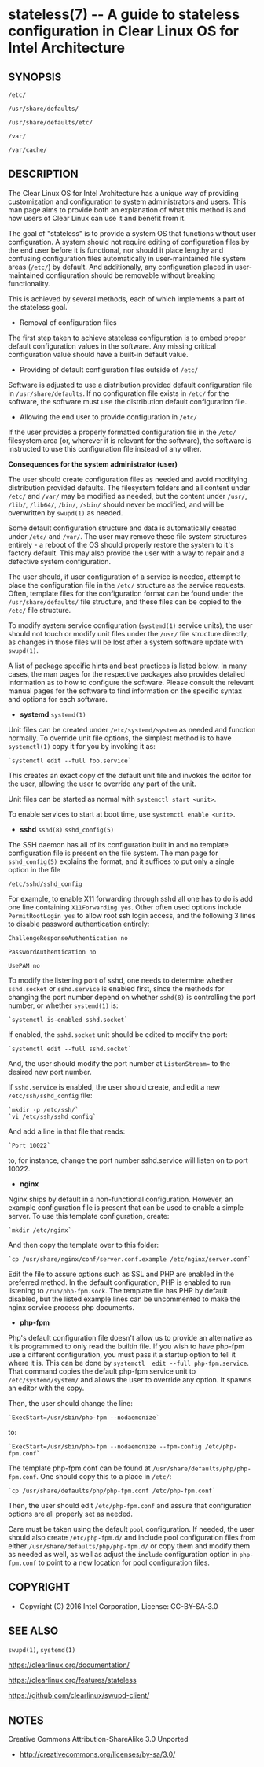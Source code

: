 stateless(7) -- A guide to stateless configuration in Clear Linux OS for Intel Architecture
=============================================

## SYNOPSIS

`/etc/`

`/usr/share/defaults/`

`/usr/share/defaults/etc/`

`/var/`

`/var/cache/`

## DESCRIPTION

The Clear Linux OS for Intel Architecture has a unique way of
providing customization and configuration to system administrators and
users. This man page aims to provide both an explanation of what this
method is and how users of Clear Linux can use it and benefit from it.

The goal of "stateless" is to provide a system OS that functions
without user configuration. A system should not require editing of
configuration files by the end user before it is functional, nor should
it place lengthy and confusing configuration files automatically in
user-maintained file system areas (`/etc/`) by default. And
additionally, any configuration placed in user-maintained configuration
should be removable without breaking functionality.

This is achieved by several methods, each of which implements a part
of the stateless goal.


 * Removal of configuration files

The first step taken to achieve stateless configuration is to embed
proper default configuration values in the software. Any missing
critical configuration value should have a built-in default value.

 * Providing of default configuration files outside of `/etc/`

Software is adjusted to use a distribution provided default
configuration file in `/usr/share/defaults`. If no configuration
file exists in `/etc/` for the software, the software must use the
distribution default configuration file.

 * Allowing the end user to provide configuration in `/etc/`

If the user provides a properly formatted configuration file in
the `/etc/` filesystem area (or, wherever it is relevant for the
software), the software is instructed to use this configuration
file instead of any other.


**Consequences for the system administrator (user)**

The user should create configuration files as needed and avoid
modifying distribution provided defaults. The filesystem folders and
all content under `/etc/` and `/var/` may be modified as needed, but
the content under `/usr/`, `/lib/`, `/lib64/`, `/bin/`, `/sbin/` should
never be modified, and will be overwritten by `swupd(1)` as needed.

Some default configuration structure and data is automatically created
under `/etc/` and `/var/`. The user may remove these file system
structures entirely - a reboot of the OS should properly restore the
system to it's factory default. This may also provide the user with
a way to repair and a defective system configuration.

The user should, if user configuration of a service is needed,
attempt to place the configuration file in the `/etc/` structure as
the service requests. Often, template files for the configuration
format can be found under the `/usr/share/defaults/` file structure,
and these files can be copied to the `/etc/` file structure.

To modify system service configuration (`systemd(1)` service units),
the user should not touch or modify unit files under the `/usr/`
file structure directly, as changes in those files will be lost after
a system software update with `swupd(1)`.

A list of package specific hints and best practices is listed below. In 
many cases, the man pages for the respective packages also provides 
detailed information as to how to configure the software. Please 
consult the relevant manual pages for the software to find information
on the specific syntax and options for each software.


 * **systemd** `systemd(1)`

Unit files can be created under `/etc/systemd/system` as needed and 
function normally. To override unit file options, the simplest method 
is to have `systemctl(1)` copy it for you by invoking it as:

    `systemctl edit --full foo.service`

This creates an exact copy of the default unit file and invokes the
editor for the user, allowing the user to override any part of the unit.

Unit files can be started as normal with `systemctl start <unit>`.

To enable services to start at boot time, use `systemctl enable <unit>`.


 * **sshd** `sshd(8)` `sshd_config(5)`

The SSH daemon has all of its configuration built in and no template
configuration file is present on the file system. The man page for
`sshd_config(5)` explains the format, and it suffices to put only a
single option in the file

   `/etc/sshd/sshd_config`

For example, to enable X11 forwarding through sshd all one has to do is
add one line containing `X11Forwarding yes`. Other often used options
include `PermitRootLogin yes` to allow root ssh login access, and the
following 3 lines to disable password authentication entirely:

`ChallengeResponseAuthentication no`

`PasswordAuthentication no`

`UsePAM no`

To modify the listening port of sshd, one needs to determine whether
`sshd.socket` or `sshd.service` is enabled first, since the methods
for changing the port number depend on whether `sshd(8)` is controlling
the port number, or whether `systemd(1)` is:

    `systemctl is-enabled sshd.socket`

If enabled, the `sshd.socket` unit should be edited to modify the port:

    `systemctl edit --full sshd.socket`

And, the user should modify the port number at `ListenStream=` to the
desired new port number.

If `sshd.service` is enabled, the user should create, and edit a new
`/etc/ssh/sshd_config` file:

    `mkdir -p /etc/ssh/`
    `vi /etc/ssh/sshd_config`

And add a line in that file that reads:

    `Port 10022`
    
to, for instance, change the port number sshd.service will listen on
to port 10022.


 * **nginx**

Nginx ships by default in a non-functional configuration. However,
an example configuration file is present that can be used to enable
a simple server. To use this template configuration, create:

    `mkdir /etc/nginx`

And then copy the template over to this folder:

    `cp /usr/share/nginx/conf/server.conf.example /etc/nginx/server.conf`

Edit the file to assure options such as SSL and PHP are enabled in
the preferred method. In the default configuration, PHP is enabled
to run listening to `/run/php-fpm.sock`. The template file has PHP
by default disabled, but the listed example lines can be uncommented
to make the nginx service process php documents.


 * **php-fpm**

Php's default configuration file doesn't allow us to provide an 
alternative as it is programmed to only read the builtin file. If you 
wish to have php-fpm use a different configuration, you must pass it a 
startup option to tell it where it is. This can be done by `systemctl 
edit --full php-fpm.service`. That command copies the default php-fpm 
service unit to `/etc/systemd/system/` and allows the user to override 
any option. It spawns an editor with the copy.

Then, the user should change the line:

    `ExecStart=/usr/sbin/php-fpm --nodaemonize`

to:

    `ExecStart=/usr/sbin/php-fpm --nodaemonize --fpm-config /etc/php-fpm.conf`

The template php-fpm.conf can be found at `/usr/share/defaults/php/php-fpm.conf`.
One should copy this to a place in `/etc/`:

    `cp /usr/share/defaults/php/php-fpm.conf /etc/php-fpm.conf`

Then, the user should edit `/etc/php-fpm.conf` and assure that 
configuration options are all properly set as needed.

Care must be taken using the default `pool` configuration. If needed, 
the user should also create `/etc/php-fpm.d/` and include pool 
configuration files from either `/usr/share/defaults/php/php-fpm.d/` or 
copy them and modify them as needed as well, as well as adjust the 
`include` configuration option in `php-fpm.conf` to point to a new 
location for pool configuration files.


## COPYRIGHT

 * Copyright (C) 2016 Intel Corporation, License: CC-BY-SA-3.0


## SEE ALSO

`swupd(1)`, `systemd(1)`

https://clearlinux.org/documentation/

https://clearlinux.org/features/stateless

https://github.com/clearlinux/swupd-client/

## NOTES

Creative Commons Attribution-ShareAlike 3.0 Unported

 * http://creativecommons.org/licenses/by-sa/3.0/
